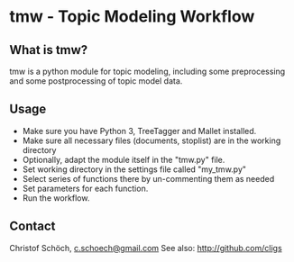 tmw - Topic Modeling Workflow
=============================

## What is tmw?

tmw is a python module for topic modeling, including some preprocessing and some postprocessing of topic model data.

## Usage

* Make sure you have Python 3, TreeTagger and Mallet installed.
* Make sure all necessary files (documents, stoplist) are in the working directory
* Optionally, adapt the module itself in the "tmw.py" file. 
* Set working directory in the settings file called "my_tmw.py"
* Select series of functions there by un-commenting them as needed
* Set parameters for each function.
* Run the workflow.

## Contact

Christof Schöch, c.schoech@gmail.com
See also: http://github.com/cligs
